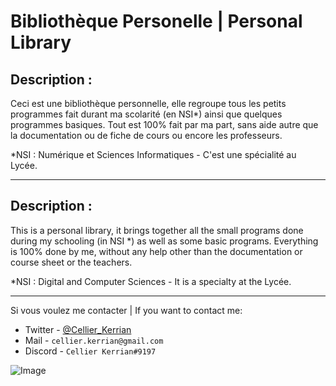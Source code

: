 # Bibliothèque Personelle | Personal Library

## Description :

Ceci est une bibliothèque personnelle, elle regroupe tous les petits programmes fait durant ma scolarité (en NSI*) ainsi que quelques programmes basiques.
Tout est 100% fait par ma part, sans aide autre que la documentation ou de fiche de cours ou encore les professeurs.

*NSI : Numérique et Sciences Informatiques - C'est une spécialité au Lycée.

---

## Description :
This is a personal library, it brings together all the small programs done during my schooling (in NSI *) as well as some basic programs.
Everything is 100% done by me, without any help other than the documentation or course sheet or the teachers.

*NSI : Digital and Computer Sciences - It is a specialty at the Lycée.

---

Si vous voulez me contacter | If you want to contact me:
- Twitter - [@Cellier_Kerrian](https://twitter.com/Cellier_Kerrian)
- Mail - `cellier.kerrian@gmail.com`
- Discord - `Cellier Kerrian#9197`

![Image](https://cdn.discordapp.com/attachments/922486147366662204/922486202844737606/banner.png)
